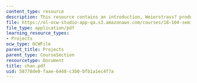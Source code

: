 ```yaml
---
content_type: resource
description: This resource contains an introduction, Weierstrass? product formula.
file: https://ol-ocw-studio-app-qa.s3.amazonaws.com/courses/18-104-seminar-in-analysis-applications-to-number-theory-fall-2006/58778de0faae6448c3b0bfb1a1ec4f7a_chan.pdf
file_type: application/pdf
learning_resource_types:
- Projects
ocw_type: OCWFile
parent_title: Projects
parent_type: CourseSection
resourcetype: Document
title: chan.pdf
uid: 58778de0-faae-6448-c3b0-bfb1a1ec4f7a
---
```

